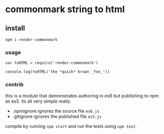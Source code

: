 # commonmark string to html

## install

    npm i render-commonmark

### usage

    var toHTML = require('render-commonmark')

    console.log(toHTML('the *quick* brown _fox_'))

### contrib

this is a module that demonstrates authoring in es6 but publishing to npm as es5. its all very simple really:

- .npmignore ignores the source file `es6.js`
- .gitignore ignores the published file `es5.js`

compile by running `npm start` and run the tests using `npm test`.
